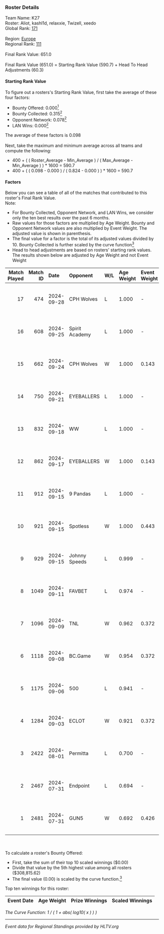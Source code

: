 ### Roster Details<br />
Team Name: K27<br />
Roster: Aliot, kashl1d, relaxxie, Twizell, xeedo<br />
Global Rank: [171](../../standings_global_2024_10_15.md)<br />
<br />
Region: [Europe]( ../../standings_europe_2024_10_15.md)<br />
Regional Rank: [111]( ../../standings_europe_2024_10_15.md)<br />
<br />
Final Rank Value:  651.0<br />
<br />
Final Rank Value (651.0) = Starting Rank Value (590.7) + Head To Head Adjustments (60.3)<br />

#### Starting Rank Value<br />
To figure out a rosters's Starting Rank Value, first take the average of these four factors:<br />
- Bounty Offered: 0.000[<sup>1</sup>](#table2)
- Bounty Collected: 0.315[<sup>2</sup>](#table1)
- Opponent Network: 0.078[<sup>2</sup>](#table1)
- LAN Wins: 0.000[<sup>2</sup>](#table1)

The average of these factors is 0.098<br />
<br />
Next, take the maximum and minimum average across all teams and compute the following:<br />
- 400 + ( ( Roster_Average - Min_Average ) / ( Max_Average - Min_Average ) ) * 1600 = 590.7
- 400 + ( ( 0.098 - 0.000 ) / ( 0.824 - 0.000 ) ) * 1600 = 590.7


#### Factors<br />
Below you can see a table of all of the matches that contributed to this roster's Final Rank Value.<br />
Note:<br />

- For Bounty Collected, Opponent Network, and LAN Wins, we consider only the ten best results over the past 6 months.
- Raw values for those factors are multiplied by Age Weight. Bounty and Opponent Network values are also multiplied by Event Weight. The adjusted value is shown in parenthesis.
- The final value for a factor is the total of its adjusted values divided by 10. Bounty Collected is further scaled by the curve function[<sup>3</sup>](#curveFunction)
- Head to head adjustments are based on rosters' starting rank values. The results shown below are adjusted by Age Weight and not Event Weight
<span id="table1"></span><br />


| Match Played | Match ID | Date       | Opponent       | W/L | Age Weight | Event Weight | Bounty Collected | Opponent Network | LAN Wins  | H2H Adj. | Roster                                   |
| -: | -: | :- | :- | :- | :- | :- | :- | :- | :- | -: | :- |
|           17 |      474 | 2024-09-28 | CPH Wolves     | L   | 1.000      | -            | -                | -                | -         |    -9.85 | Aliot, kashl1d, relaxxie, Twizell, xeedo |
|           16 |      608 | 2024-09-25 | Spirit Academy | L   | 1.000      | -            | -                | -                | -         |    -3.93 | Aliot, kashl1d, relaxxie, Twizell, xeedo |
|           15 |      662 | 2024-09-24 | CPH Wolves     | W   | 1.000      | 0.143        | 0.000 (0.000)    | 0.403 (0.058)    | 0 (0.000) |    21.37 | Aliot, kashl1d, relaxxie, Twizell, xeedo |
|           14 |      750 | 2024-09-21 | EYEBALLERS     | L   | 1.000      | -            | -                | -                | -         |   -11.10 | Aliot, kashl1d, relaxxie, Twizell, xeedo |
|           13 |      832 | 2024-09-18 | WW             | L   | 1.000      | -            | -                | -                | -         |   -19.87 | Aliot, kashl1d, relaxxie, Twizell, xeedo |
|           12 |      862 | 2024-09-17 | EYEBALLERS     | W   | 1.000      | 0.143        | 0.006 (0.001)    | 0.474 (0.068)    | 0 (0.000) |    20.13 | Aliot, kashl1d, relaxxie, Twizell, xeedo |
|           11 |      912 | 2024-09-15 | 9 Pandas       | L   | 1.000      | -            | -                | -                | -         |    -2.44 | Aliot, kashl1d, relaxxie, Twizell, xeedo |
|           10 |      921 | 2024-09-15 | Spotless       | W   | 1.000      | 0.443        | 0.000 (0.000)    | 0.000 (0.000)    | 0 (0.000) |     6.03 | Aliot, kashl1d, relaxxie, Twizell, xeedo |
|            9 |      929 | 2024-09-15 | Johnny Speeds  | L   | 0.999      | -            | -                | -                | -         |    -3.76 | Aliot, kashl1d, relaxxie, Twizell, xeedo |
|            8 |     1049 | 2024-09-11 | FAVBET         | L   | 0.974      | -            | -                | -                | -         |    -5.55 | Aliot, kashl1d, relaxxie, Twizell, xeedo |
|            7 |     1096 | 2024-09-09 | TNL            | W   | 0.962      | 0.372        | 0.002 (0.001)    | 0.085 (0.030)    | 0 (0.000) |    15.60 | Aliot, kashl1d, relaxxie, Twizell, xeedo |
|            6 |     1118 | 2024-09-08 | BC.Game        | W   | 0.954      | 0.372        | 0.016 (0.006)    | 0.210 (0.074)    | 0 (0.000) |    23.60 | Aliot, kashl1d, relaxxie, Twizell, xeedo |
|            5 |     1175 | 2024-09-06 | 500            | L   | 0.941      | -            | -                | -                | -         |    -8.74 | Aliot, kashl1d, relaxxie, Twizell, xeedo |
|            4 |     1284 | 2024-09-03 | ECLOT          | W   | 0.921      | 0.372        | 0.089 (0.031)    | 0.744 (0.255)    | 0 (0.000) |    26.82 | Aliot, kashl1d, relaxxie, Twizell, xeedo |
|            3 |     2422 | 2024-08-01 | Permitta       | L   | 0.700      | -            | -                | -                | -         |    -3.29 | Aliot, kashl1d, relaxxie, Twizell, xeedo |
|            2 |     2467 | 2024-07-31 | Endpoint       | L   | 0.694      | -            | -                | -                | -         |    -3.63 | Aliot, kashl1d, relaxxie, Twizell, xeedo |
|            1 |     2481 | 2024-07-31 | GUN5           | W   | 0.692      | 0.426        | 0.096 (0.028)    | 1.000 (0.295)    | 0 (0.000) |    18.89 | Aliot, kashl1d, relaxxie, Twizell, xeedo |

<br />
<span id="table2"></span><br />
To calculate a roster's Bounty Offered:<br />

- First, take the sum of their top 10 scaled winnings ($0.00)
- Divide that value by the 5th highest value among all rosters ($308,815.62)
- The final value (0.00) is scaled by the curve function.[<sup>3</sup>](#curveFunction)

Top ten winnings for this roster:<br />

| Event Date | Age Weight | Prize Winnings | Scaled Winnings |
| :- | -: | :- | :- |


<span id="curveFunction"></span>_The Curve Function: 1 / ( 1 + abs( log10( x ) ) )_<br />

---
_Event data for Regional Standings provided by HLTV.org_<br />

